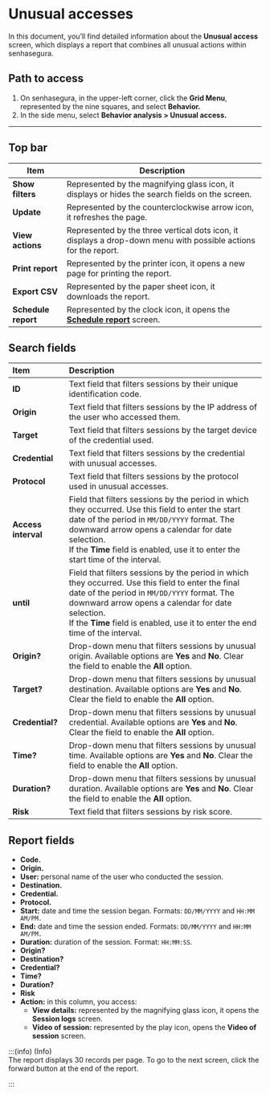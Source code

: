 # Unusual accesses

In this document, you’ll find detailed information about the **Unusual access** screen, which displays a report that combines all unusual actions within senhasegura.

## **Path to access**

1. On senhasegura, in the upper-left corner, click the **Grid Menu**, represented by the nine squares, and select **Behavior.**  
2. In the side menu, select **Behavior analysis > Unusual access.**

***

## **Top bar**

| Item | Description |
| ----- | ----- |
| **Show filters** | Represented by the magnifying glass icon, it displays or hides the search fields on the screen. |
| **Update** | Represented by the counterclockwise arrow icon, it refreshes the page. |
| **View actions** | Represented by the three vertical dots icon, it displays a drop-down menu with possible actions for the report. |
| **Print report** | Represented by the printer icon, it opens a new page for printing the report. |
| **Export CSV** | Represented by the paper sheet icon, it downloads the report. |
| **Schedule report** | Represented by the clock icon, it opens the [**Schedule report**](/v3-33/docs/general-information-how-to-issue-download-and-schedule-device-reports) screen. |

## **Search fields**

| Item | Description |
| :---- | :---- |
| **ID** | Text field that filters sessions by their unique identification code. |
| **Origin** | Text field that filters sessions by the IP address of the user who accessed them. |
| **Target** | Text field that filters sessions by the target device of the credential used. |
| **Credential** | Text field that filters sessions by the credential with unusual accesses. |
| **Protocol** | Text field that filters sessions by the protocol used in unusual accesses. |
| **Access interval** | Field that filters sessions by the period in which they occurred. Use this field to enter the start date of the period in `MM/DD/YYYY` format. The downward arrow opens a calendar for date selection.  <br>If the **Time** field is enabled, use it to enter the start time of the interval. |
| **until** | Field that filters sessions by the period in which they occurred. Use this field to enter the final date of the period in `MM/DD/YYYY` format. The downward arrow opens a calendar for date selection. <br> If the **Time** field is enabled, use it to enter the end time of the interval.  |
| **Origin?** | Drop-down menu that filters sessions by unusual origin. Available options are **Yes** and **No**. Clear the field to enable the **All** option. |
| **Target?** | Drop-down menu that filters sessions by unusual destination. Available options are **Yes** and **No**. Clear the field to enable the **All** option. |
| **Credential?** | Drop-down menu that filters sessions by unusual credential. Available options are **Yes** and **No**. Clear the field to enable the **All** option. |
| **Time?** | Drop-down menu that filters sessions by unusual time. Available options are **Yes** and **No**. Clear the field to enable the **All** option. |
| **Duration?** | Drop-down menu that filters sessions by unusual duration. Available options are **Yes** and **No**. Clear the field to enable the **All** option. |
| **Risk** | Text field that filters sessions by risk score. |

## **Report fields**

* **Code.**    
* **Origin.**    
* **User:** personal name of the user who conducted the session.    
* **Destination.**    
* **Credential.**    
* **Protocol.**    
* **Start:** date and time the session began. Formats: `DD/MM/YYYY` and `HH:MM AM/PM.`  
* **End:** date and time the session ended. Formats: `DD/MM/YYYY` and `HH:MM AM/PM.`    
* **Duration:** duration of the session. Format: `HH:MM:SS`.    
* **Origin?**    
* **Destination?**    
* **Credential?**    
* **Time?**    
* **Duration?**    
* **Risk**    
* **Action:** in this column, you access:    
  * **View details:** represented by the magnifying glass icon, it opens the **Session logs** screen.    
  * **Video of session:** represented by the play icon, opens the **Video of session** screen.  



:::(info) (Info)  
The report displays 30 records per page. To go to the next screen, click the forward button at the end of the report.

:::  
